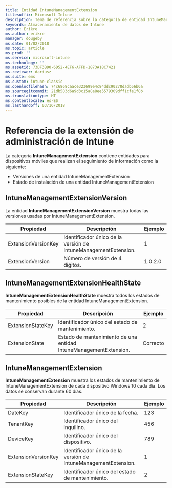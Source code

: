 ```yaml
---
title: Entidad IntuneManagementExtension
titlesuffix: Microsoft Intune
description: Tema de referencia sobre la categoría de entidad IntuneManagementExtension de las colecciones de entidades de la API de almacenamiento de datos de Intune.
keywords: Almacenamiento de datos de Intune
author: Erikre
ms.author: erikre
manager: dougeby
ms.date: 01/02/2018
ms.topic: article
ms.prod: ''
ms.service: microsoft-intune
ms.technology: ''
ms.assetid: 73DF3B90-6D52-4EF6-AFFD-1873A18C7421
ms.reviewer: dariusz
ms.suite: ems
ms.custom: intune-classic
ms.openlocfilehash: 74c6868caace323699e4c84ddc90278dadb56b6a
ms.sourcegitcommit: 21db583d6a9d3c15a8a8ee5579309dff1cfe1f8b
ms.translationtype: HT
ms.contentlocale: es-ES
ms.lasthandoff: 03/16/2018
---
```

# <a name="reference-for-intune-management-extension"></a>Referencia de la extensión de administración de Intune

La categoría **IntuneManagementExtension** contiene entidades para dispositivos móviles que realizan el seguimiento de información como la siguiente:

  -  Versiones de una entidad IntuneManagementExtension
  -  Estado de instalación de una entidad IntuneManagementExtension

## <a name="intunemanagementextensionversion"></a>IntuneManagementExtensionVersion

La entidad **IntuneManagementExtensionVersion** muestra todas las versiones usadas por IntuneManagementExtension.

| Propiedad  | Descripción | Ejemplo |
|---------|------------|--------|
| ExtensionVersionKey |Identificador único de la versión de IntuneManagementExtension. | 1 |
| ExtensionVersion |Número de versión de 4 dígitos. |1.0.2.0 |

## <a name="intunemanagementextensionhealthstate"></a>IntuneManagementExtensionHealthState

**IntuneManagementExtensionHealthState** muestra todos los estados de mantenimiento posibles de la entidad IntuneManagementExtension.

| Propiedad  | Descripción | Ejemplo |
|---------|------------|--------|
| ExtensionStateKey |Identificador único del estado de mantenimiento. | 2 |
| ExtensionState |Estado de mantenimiento de una entidad IntuneManagementExtension. | Correcto |

## <a name="intunemanagementextension"></a>IntuneManagementExtension

**IntuneManagementExtension** muestra los estados de mantenimiento de IntuneManagementExtension de cada dispositivo Windows 10 cada día.
Los datos se conservan durante 60 días. 

| Propiedad  | Descripción | Ejemplo |
|---------|------------|--------|
| DateKey |Identificador único de la fecha. | 123 |
| TenantKey |Identificador único del inquilino. | 456 |
| DeviceKey |Identificador único del dispositivo. | 789 |
| ExtensionVersionKey |Identificador único de la versión de IntuneManagementExtension. | 1 |
| ExtensionStateKey|Identificador único del estado de mantenimiento. | 2 |